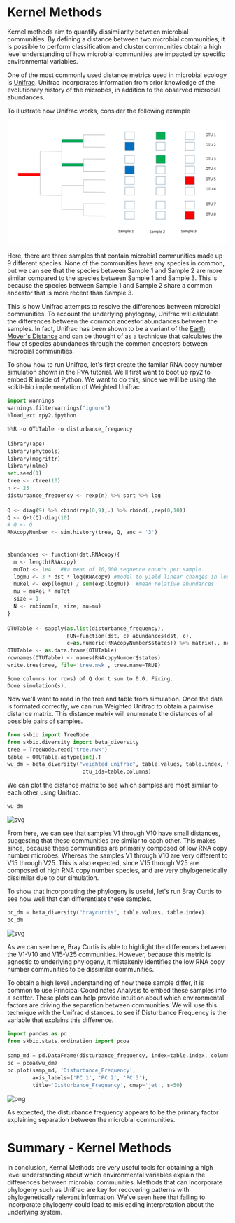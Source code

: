 
# Kernel Methods

Kernel methods aim to quantify dissimilarity between microbial communities.  By defining a distance between two microbial communities, it is possible to perform classification and cluster communities obtain a high level understanding of how microbial communities are impacted by specific environmental variables.

One of the most commonly used distance metrics used in microbial ecology is [Unifrac](http://aem.asm.org/content/71/12/8228.short).  Unifrac incorporates information from prior knowledge of the evolutionary history of the microbes, in addition to the observed microbial abundances.

To illustrate how Unifrac works, consider the following example

![png](images/unifrac.jpg)

Here, there are three samples that contain microbial communities made up 9 different species. None of the communities have any species in common, but we can see that the species between Sample 1 and Sample 2 are more similar compared to the species between Sample 1 and Sample 3.  This is because the species between Sample 1 and Sample 2 share a common ancestor that is more recent than Sample 3.  

This is how Unifrac attempts to resolve the differences between microbial communities.  To account the underlying phylogeny, Unifrac will calculate the differences between the common ancestor abundances between the samples. In fact, Unifrac has been shown to be a variant of the [Earth Mover's Distance](https://en.wikipedia.org/wiki/Earth_mover%27s_distance) and can be thought of as a technique that calculates the flow of species abundances through the common ancestors between microbial communities.

To show how to run Unifrac, let's first create the familar RNA copy number simulation shown in the PVA tutorial.  We'll first want to boot up rpy2 to embed R inside of Python.  We want to do this, since we will be using the scikit-bio implementation of Weighted Unifrac.


```python
import warnings
warnings.filterwarnings("ignore")
%load_ext rpy2.ipython
```


```python
%%R -o OTUTable -o disturbance_frequency

library(ape)
library(phytools)
library(magrittr)
library(nlme)
set.seed(1)
tree <- rtree(10)
n <- 25
disturbance_frequency <- rexp(n) %>% sort %>% log

Q <- diag(9) %>% cbind(rep(0,9),.) %>% rbind(.,rep(0,10)) 
Q <- Q+t(Q)-diag(10)
# Q <- Q
RNAcopyNumber <- sim.history(tree, Q, anc = '3')


abundances <- function(dst,RNAcopy){
  m <- length(RNAcopy)
  muTot <- 1e4   ##a mean of 10,000 sequence counts per sample.
  logmu <- 3 * dst * log(RNAcopy) #model to yield linear changes in log-ratios
  muRel <- exp(logmu) / sum(exp(logmu))  #mean relative abundances 
  mu = muRel * muTot
  size = 1
  N <- rnbinom(m, size, mu=mu)
}

OTUTable <- sapply(as.list(disturbance_frequency),
                   FUN=function(dst, c) abundances(dst, c),
                   c=as.numeric(RNAcopyNumber$states)) %>% matrix(., ncol=n, byrow=F)
OTUTable <- as.data.frame(OTUTable)
rownames(OTUTable) <- names(RNAcopyNumber$states)
write.tree(tree, file='tree.nwk', tree.name=TRUE)
```


    Some columns (or rows) of Q don't sum to 0.0. Fixing.
    Done simulation(s).



Now we'll want to read in the tree and table from simulation.  Once the data is formated correctly, we can run Weighted Unifrac to obtain a pairwise distance matrix.  This distance matrix will enumerate the distances of all possible pairs of samples.


```python
from skbio import TreeNode
from skbio.diversity import beta_diversity
tree = TreeNode.read('tree.nwk')
table = OTUTable.astype(int).T
wu_dm = beta_diversity("weighted_unifrac", table.values, table.index, tree=tree,
                        otu_ids=table.columns)
```

We can plot the distance matrix to see which samples are most similar to each other using Unifrac.


```python
wu_dm
```




![svg](images/output_8_0.svg)



From here, we can see that samples V1 through V10 have small distances, suggesting that these communities are similar to each other.  This makes since, because these communities are primarily composed of low RNA copy number microbes.  Whereas the samples V1 through V10 are very different to V15 through V25.  This is also expected, since V15 through V25 are composed of high RNA copy number species, and are very phylogenetically dissimilar due to our simulation.

To show that incorporating the phylogeny is useful, let's run Bray Curtis to see how well that can differentiate these samples.


```python
bc_dm = beta_diversity("braycurtis", table.values, table.index)
bc_dm
```




![svg](images/output_10_0.svg)



As we can see here, Bray Curtis is able to highlight the differences between the V1-V10 and V15-V25 communities.  However, because this metric is agnostic to underlying phylogeny, it mistakenly identifies the low RNA copy number communities to be dissimilar communities.

To obtain a high level understanding of how these sample differ, it is common to use Principal Coordinates Analysis to embed these samples into a scatter.  These plots can help provide intuition about which environmental factors are driving the separation between communities.  We will use this technique with the Unifrac distances. to see if Disturbance Frequency is the variable that explains this difference.


```python
import pandas as pd
from skbio.stats.ordination import pcoa

samp_md = pd.DataFrame(disturbance_frequency, index=table.index, columns=['Disturbance_Frequency'])
pc = pcoa(wu_dm)
pc.plot(samp_md, 'Disturbance_Frequency',
        axis_labels=('PC 1', 'PC 2', 'PC 3'),
        title='Disturbance_Frequency', cmap='jet', s=50)
```




![png](images/output_13_0.png)



As expected, the disturbance frequency appears to be the primary factor explaining separation between the microbial communities.

# Summary - Kernel Methods

In conclusion, Kernal Methods are very useful tools for obtaining a high level understanding about which environmental variables explain the differences between microbial communities.  Methods that can incorporate phylogeny such as Unifrac are key for recovering patterns with phylogenetically relevant information.  We've seen here that failing to incorporate phylogeny could lead to misleading interpretation about the underlying system.  
